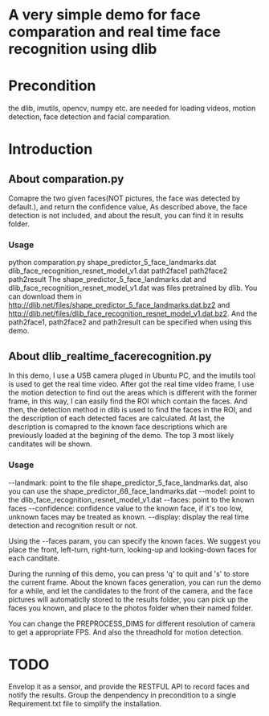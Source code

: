 A very simple demo for face comparation and real time face recognition using dlib
=================================================================================

# Precondition
the dlib, imutils, opencv, numpy etc. are needed for loading videos, motion detection, face detection 
and facial comparation.

# Introduction
## About comparation.py
Comapre the two given faces(NOT pictures, the face was detected by default.), and return the confidence value, 
As described above, the face detection is not included, and about the result, you can find it in results folder. 
### Usage
python comparation.py shape_predictor_5_face_landmarks.dat dlib_face_recognition_resnet_model_v1.dat path2face1 path2face2 path2result
The shape_predictor_5_face_landmarks.dat and dlib_face_recognition_resnet_model_v1.dat was files pretrained by dlib. 
You can download them in http://dlib.net/files/shape_predictor_5_face_landmarks.dat.bz2 and 
http://dlib.net/files/dlib_face_recognition_resnet_model_v1.dat.bz2.
And the path2face1, path2face2 and path2result can be specified when using this demo.

## About dlib_realtime_facerecognition.py
In this demo, I use a USB camera pluged in Ubuntu PC, and the imutils tool is used to get the real time video.
After got the real time video frame, I use the motion detection to find out the areas which is different with the former frame,
in this way, I can easily find the ROI which contain the faces. And then, the detection method in dlib is used to find the faces in the 
ROI, and the description of each detected faces are calculated. At last, the description is comapred to 
the known face descriptions which are previously loaded at the begining of the demo. The top 3 most likely canditates will be shown.

### Usage
--landmark: point to the file shape_predictor_5_face_landmarks.dat, also you can use the shape_predictor_68_face_landmarks.dat
--model: point to the dlib_face_recognition_resnet_model_v1.dat
--faces: point to the known faces
--confidence: confidence value to the known face, if it's too low, unknown faces may be treated as known.
--display: display the real time detection and recognition result or not.

Using the --faces param, you can specify the known faces. We suggest you place the front, left-turn, right-turn, looking-up and looking-down 
faces for each canditate.

During the running of this demo, you can press 'q' to quit and 's' to store the current frame. About the known faces generation, you can 
run the demo for a while, and let the candidates to the front of the camera, and the face pictures will automaticlly stored to the results
folder, you can pick up the faces you known, and place to the photos folder when their named folder.

You can change the PREPROCESS_DIMS for different resolution of camera to get a appropriate FPS. And also the threadhold for motion detection.

# TODO
Envelop it as a sensor, and provide the RESTFUL API to record faces and notify the results.
Group the denpendency in precondition to a single Requirement.txt file to simplify the installation.